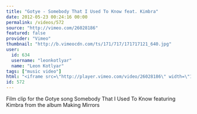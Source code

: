 ```yaml
---
title: "Gotye - Somebody That I Used To Know feat. Kimbra"
date: 2012-05-23 00:24:16 00:00
permalink: /videos/572
source: "http://vimeo.com/26028186"
featured: false
provider: "Vimeo"
thumbnail: "http://b.vimeocdn.com/ts/171/717/171717121_640.jpg"
user:
  id: 634
  username: "leonkotlyar"
  name: "Leon Kotlyar"
tags: ["music video"]
html: "<iframe src=\"http://player.vimeo.com/video/26028186\" width=\"1280\" height=\"720\" frameborder=\"0\" webkitallowfullscreen mozallowfullscreen allowfullscreen></iframe>"
id: 572
---
```


Film clip for the Gotye song Somebody That I Used To Know featuring Kimbra from the album Making Mirrors